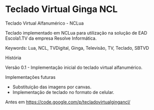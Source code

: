 Teclado Virtual Ginga NCL
=========================

Teclado Virtual Alfanumérico - NCLua

Teclado implementado em NCLua para utilização na solução de EAD Escola1.TV da empresa Resolve Informática.

Keywords: Lua, NCL, TVDigital, Ginga, Televisão, TV, Teclado, SBTVD


História

Versão 0.1 - Implementação inicial do teclado virtual alfanumérico.

Implementações futuras
* Substituição das imagens por canvas.
* Implementação de teclado no formato de celular.



Antes em https://code.google.com/p/tecladovirtualgingancl/